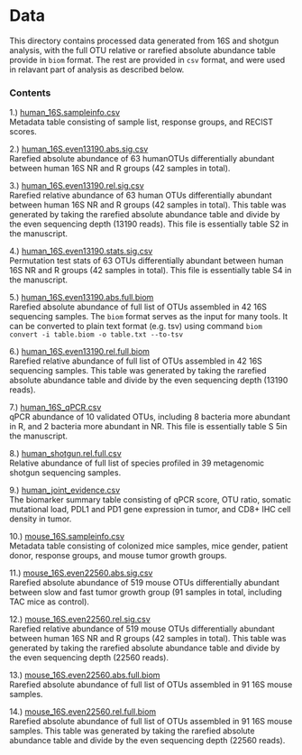 # Data

This directory contains processed data generated from 16S and shotgun analysis, with the full OTU relative or rarefied absolute abundance table provide in `biom` format. The rest are provided in `csv` format, and were used in relavant part of analysis as described below.

### Contents

1.) [human_16S.sampleinfo.csv](human_16S.sampleinfo.csv)
<br>Metadata table consisting of sample list, response groups, and RECIST scores.

2.) [human_16S.even13190.abs.sig.csv](human_16S.even13190.abs.sig.csv)
<br>Rarefied absolute abundance of 63 humanOTUs differentially abundant between human 16S NR and R groups (42 samples in total). 

3.) [human_16S.even13190.rel.sig.csv](human_16S.even13190.rel.sig.csv)
<br>Rarefied relative abundance of 63 human OTUs differentially abundant between human 16S NR and R groups (42 samples in total). This table was generated by taking the rarefied absolute abundance table and divide by the even sequencing depth (13190 reads). This file is essentially table S2 in the manuscript.

4.) [human_16S.even13190.stats.sig.csv](human_16S.even13190.stats.sig.csv)
<br>Permutation test stats of 63 OTUs differentially abundant between human 16S NR and R groups (42 samples in total). This file is essentially table S4 in the manuscript.

5.) [human_16S.even13190.abs.full.biom](human_16S.even13190.abs.full.biom)
<br>Rarefied absolute abundance of full list of OTUs assembled in 42 16S sequencing samples. The `biom` format serves as the input for many tools. It can be converted to plain text format (e.g. tsv) using command `biom convert -i table.biom -o table.txt --to-tsv`

6.) [human_16S.even13190.rel.full.biom](human_16S.even13190.rel.full.biom)
<br>Rarefied relative abundance of full list of OTUs assembled in 42 16S sequencing samples. This table was generated by taking the rarefied absolute abundance table and divide by the even sequencing depth (13190 reads). 

7.) [human_16S_qPCR.csv](human_16S_qPCR.csv)
<br>qPCR abundance of 10 validated OTUs, including 8 bacteria more abundant in R, and 2 bacteria more abundant in NR. This file is essentially table S 5in the manuscript.

8.) [human_shotgun.rel.full.csv](human_shotgun.rel.full.csv)
<br>Relative abundance of full list of species profiled in 39 metagenomic shotgun sequencing samples. 

9.) [human_joint_evidence.csv](human_joint_evidence.csv)
<br>The biomarker summary table consisting of qPCR score, OTU ratio, somatic mutational load, PDL1 and PD1 gene expression in tumor, and CD8+ IHC cell density in tumor.

10.) [mouse_16S.sampleinfo.csv](mouse_16S.sampleinfo.csv)
<br>Metadata table consisting of colonized mice samples, mice gender, patient donor, response groups, and mouse tumor growth groups.

11.) [mouse_16S.even22560.abs.sig.csv](mouse_16S.even22560.abs.sig.csv)
<br>Rarefied absolute abundance of 519 mouse OTUs differentially abundant between slow and fast tumor growth group (91 samples in total, including TAC mice as control). 

12.) [mouse_16S.even22560.rel.sig.csv](mouse_16S.even22560.rel.sig.csv)
<br>Rarefied relative abundance of 519 mouse OTUs differentially abundant between human 16S NR and R groups (42 samples in total). This table was generated by taking the rarefied absolute abundance table and divide by the even sequencing depth (22560 reads). 

13.) [mouse_16S.even22560.abs.full.biom](mouse_16S.even22560.abs.full.biom)
<br>Rarefied absolute abundance of full list of OTUs assembled in 91 16S mouse samples. 

14.) [mouse_16S.even22560.rel.full.biom](mouse_16S.even22560.rel.full.biom)
<br>Rarefied absolute abundance of full list of OTUs assembled in 91 16S mouse samples. This table was generated by taking the rarefied absolute abundance table and divide by the even sequencing depth (22560 reads). 


